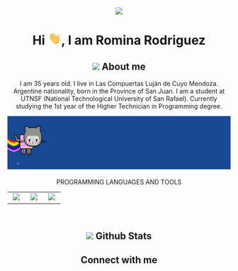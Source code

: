 <div img align="center">
<picture> <img align="center" src="https://mir-s3-cdn-cf.behance.net/project_modules/disp/601014116770475.6068beff4640a.gif" width = 400px></picture>
 <p align="left">

<div align="center">

<h1 align="center">Hi <img src="https://raw.githubusercontent.com/ABSphreak/ABSphreak/master/gifs/Hi.gif" width="30px">, I am Romina Rodriguez </h1>

## <picture><img src = "https://user-images.githubusercontent.com/64439609/213525571-a0b12213-7e89-48df-a45f-153c78f3cf5e.png" width =40px></picture> **About me**

I am 35 years old.
I live in Las Compuertas Luján de Cuyo Mendoza.
Argentine nationality, born in the Province of San Juan.
I am a student at UTNSF (National Technological University of San Rafael).
Currently studying the 1st year of the Higher Technician in Programming degree.

<div align="center">
    <img src="https://raw.githubusercontent.com/Niefee/niefee/master/assets/fly.webp" height="120px" />
</div>

<br/>
PROGRAMMING LANGUAGES AND TOOLS
<br/>
<table>
<tbody>
 <tr>
<td align="center" width="25%">
<img height=60px src="https://www.vectorlogo.zone/logos/python/python-ar21.svg"> 
</td>

<td align="center" width="25%">
<img height=60px src="https://www.vectorlogo.zone/logos/java/java-ar21.svg"> 
</td>

<td align="center" width="25%">
<img height=100px src="https://www.vectorlogo.zone/logos/javascript/javascript-ar21.svg"> 
</td>


</tr>
</tbody>
</table>



<br> 

## <img src="https://media.giphy.com/media/iY8CRBdQXODJSCERIr/giphy.gif" width="25"> <b>Github Stats</b>


## Connect with me 

